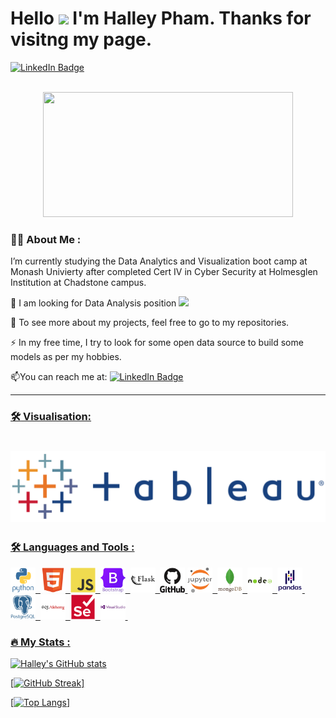 <h1>
  Hello 
  <img src="https://media.giphy.com/media/hvRJCLFzcasrR4ia7z/giphy.gif" width="30px"/>
  I'm Halley Pham. Thanks for visitng my page.
</h1>

<div id="badges">
  <a href="https://www.linkedin.com/in/halley-pham">
    <img src="https://img.shields.io/badge/LinkedIn-blue?style=for-the-badge&logo=linkedin&logoColor=white" alt="LinkedIn Badge"/>  
  </a>  
  </div>
  <div><img src="https://komarev.com/ghpvc/?username=Alphaomegainfinity&style=flat-square&color=blue" alt=""/></div>
 <div align="center"> 
<p><a href="https://giphy.com/gifs/city-marketing-public-gh0RRgkTXedvF0pDc0"></a></p>
</div>

<div align="center">
  <img src="https://media.giphy.com/media/dWesBcTLavkZuG35MI/giphy.gif" width="400" height="200"/>
</div>

### :man_technologist: About Me :
I’m currently studying the Data Analytics and Visualization boot camp at Monash Univierty after completed Cert IV in Cyber Security at Holmesglen Institution at Chadstone campus.

:telescope: I am looking for Data Analysis position <img src="https://media.giphy.com/media/WUlplcMpOCEmTGBtBW/giphy.gif" width="30">

:seedling: To see more about my projects, feel free to go to my repositories.

:zap: In my free time, I try to look for some open data source to build some models as per my hobbies.

:mailbox:You can reach me at: <a href="https://www.linkedin.com/in/halley-pham"> <img src="https://img.shields.io/badge/LinkedIn-blue?style=for-the-badge&logo=linkedin&logoColor=white" alt="LinkedIn Badge"/>  

---

### :hammer_and_wrench: Visualisation:
![plot](image/6874.png)<a href="https://public.tableau.com/app/profile/halley8569">
=======

### :hammer_and_wrench: Languages and Tools :
<div>
  <img src="https://github.com/devicons/devicon/blob/master/icons/python/python-original-wordmark.svg" title="Python" alt="Python" width="40" height="40"/>&nbsp;
  <img src="https://github.com/devicons/devicon/blob/master/icons/html5/html5-original.svg" title="HTML5" alt="HTML" width="40" height="40"/>&nbsp;
  <img src="https://github.com/devicons/devicon/blob/master/icons/javascript/javascript-original.svg" title="JavaScript" alt="JavaScript" width="40" height="40"/>&nbsp;
  <img src="https://github.com/devicons/devicon/blob/master/icons/bootstrap/bootstrap-original-wordmark.svg" title="BootStrap" alt= "Bootstrap" width="40" height="40"/>&nbsp;
  <img src="https://github.com/devicons/devicon/blob/master/icons/flask/flask-original-wordmark.svg" title="Flask"  alt="Flask" width="40" height="40"/>&nbsp;
  <img src="https://github.com/devicons/devicon/blob/master/icons/github/github-original-wordmark.svg" title="GitHub" alt="GitHub" width="40" height="40"/>
  <img src="https://github.com/devicons/devicon/blob/master/icons/jupyter/jupyter-original-wordmark.svg" title="Jupyter"  alt="Jupyter" width="40" height="40"/>&nbsp;
  <img src="https://github.com/devicons/devicon/blob/master/icons/mongodb/mongodb-original-wordmark.svg" title="MongoDB" alt="MongoDB" width="40" height="40"/>&nbsp;
  <img src="https://github.com/devicons/devicon/blob/master/icons/nodejs/nodejs-original-wordmark.svg" title="NodeJS" alt="NodeJS" width="40" height="40"/>&nbsp;
  <img src="https://github.com/devicons/devicon/blob/master/icons/pandas/pandas-original-wordmark.svg" title="Pandas" alt="Pandas" width="40" height="40"/>&nbsp;
  <img src="https://github.com/devicons/devicon/blob/master/icons/postgresql/postgresql-plain-wordmark.svg" title="PostgreSQL" alt="PostgreSQL" width="40" height="40"/>&nbsp;
  <img src="https://github.com/devicons/devicon/blob/master/icons/sqlalchemy/sqlalchemy-original-wordmark.svg" title="SQL Alchemy" alt="SQL Alchemy" width="40" height="40"/>&nbsp;
  <img src="https://github.com/devicons/devicon/blob/master/icons/selenium/selenium-original.svg" title="Selenium" alt="Selenium" width="40" height="40"/>&nbsp;
  <img src="https://github.com/devicons/devicon/blob/master/icons/visualstudio/visualstudio-plain-wordmark.svg" title="Visual Studio Code" alt="VSCode" width="40" height="40"/>&nbsp;
    
</div>
<div>
  
### :fire: My Stats :
  
![Halley's GitHub stats](https://github-readme-stats.vercel.app/api?username=Alphaomegainfinity&show_icons=true&theme=radical)  

[![GitHub Streak](http://github-readme-streak-stats.herokuapp.com?user=Alphaomegainfinity&theme=dark&date_format=j%20M%5B%20Y%5D)]  

  
[![Top Langs](https://github-readme-stats.vercel.app/api/top-langs/?username=Alphaomegainfinity)]
  
</div> 

<!---
Alphaomegainfinity/Alphaomegainfinity is a ✨ special ✨ repository because its `README.md` (this file) appears on your GitHub profile.
You can click the Preview link to take a look at your changes.
--->



